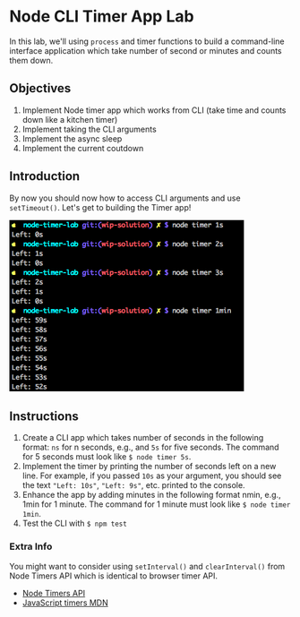 # Node CLI Timer App Lab

In this lab, we'll using `process` and timer functions to build a command-line interface application which take number of second or minutes and counts them down.

## Objectives

1. Implement Node timer app which works from CLI (take time and counts down like a kitchen timer)
2. Implement taking the CLI arguments
3. Implement the async sleep
4. Implement the current coutdown 


## Introduction

By now you should now how to access CLI arguments and use `setTimeout()`. Let's get to building the Timer app!

![](timer.png)

## Instructions

1. Create a CLI app which takes number of seconds in the following format: `ns` for n seconds, e.g., and `5s` for five seconds. The command for 5 seconds must look like `$ node timer 5s`.
2. Implement the timer by printing the number of seconds left on a new line. For example, if you passed `10s` as your argument, you should see the text `"Left: 10s"`, `"Left: 9s"`, etc. printed to the console.
3. Enhance the app by adding minutes in the following format nmin, e.g., 1min for 1 minute. The command for 1 minute must look like `$ node timer 1min`.
4. Test the CLI with `$ npm test`


### Extra Info

You might want to consider using `setInterval()` and `clearInterval()` from Node Timers API which is identical to browser timer API.

* [Node Timers API](https://nodejs.org/api/timers.html)
* [JavaScript timers MDN](https://developer.mozilla.org/en-US/Add-ons/Code_snippets/Timers)